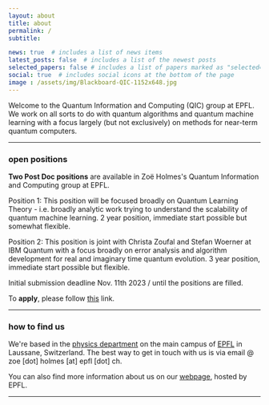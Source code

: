 ```yaml
---
layout: about
title: about
permalink: /
subtitle:

news: true  # includes a list of news items
latest_posts: false  # includes a list of the newest posts
selected_papers: false # includes a list of papers marked as "selected={true}"
social: true  # includes social icons at the bottom of the page
image : /assets/img/Blackboard-QIC-1152x648.jpg
---
```


Welcome to the Quantum Information and Computing (QIC) group at EPFL. We work on all sorts to do with quantum algorithms and quantum machine learning with a focus largely (but not exclusively) on methods for near-term quantum computers.


--- 

### open positions

**Two Post Doc positions** are available in Zoë Holmes's Quantum Information and Computing group at EPFL. 

Position 1: This position will be focused broadly on Quantum Learning Theory - i.e. broadly analytic work trying to understand the scalability of quantum machine learning. 2 year position, immediate start possible but somewhat flexible.

Position 2: This position is joint with Christa Zoufal and Stefan Woerner at IBM Quantum with a focus broadly on error analysis and algorithm development for real and imaginary time quantum evolution. 3 year position, immediate start possible but flexible.

Initial submission deadline Nov. 11th 2023 / until the positions are filled.

To **apply**, please follow [this](https://docs.google.com/forms/d/e/1FAIpQLScm6P163UChmDzkHN9kidxld_cwMGisPMVre8ZkkuUfbQntjw/viewform?pli=1) link.

--- 


### how to find us

We're based in the [physics department](https://www.epfl.ch/schools/sb/research/iphys/) on the main campus of [EPFL](https://www.epfl.ch/campus/visitors/coming-to-epfl/) in Laussane, Switzerland. The best way to get in touch with us is via email @ zoe [dot] holmes [at] epfl [dot] ch.

You can also find more information about us on our [webpage](https://www.epfl.ch/labs/qic/), hosted by EPFL.


---